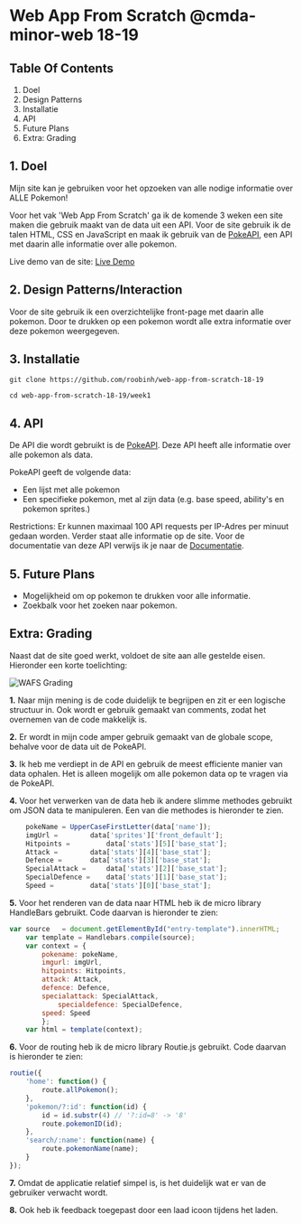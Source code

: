 # Web App From Scratch @cmda-minor-web 18-19

## Table Of Contents
1. Doel
2. Design Patterns
3. Installatie
4. API
5. Future Plans
6. Extra: Grading

## 1. Doel
Mijn site kan je gebruiken voor het opzoeken van alle nodige informatie over ALLE Pokemon!

Voor het vak 'Web App From Scratch' ga ik de komende 3 weken een site maken die gebruik maakt van de data uit een API. Voor de site gebruik ik de talen HTML, CSS en JavaScript en maak ik gebruik van de [PokeAPI](https://pokeapi.co/), een API met daarin alle informatie over alle pokemon. 

Live demo van de site: [Live Demo](https://roobinh.github.io/web-app-from-scratch-18-19/week1/index.html)

## 2. Design Patterns/Interaction
Voor de site gebruik ik een overzichtelijke front-page met daarin alle pokemon. Door te drukken op een pokemon wordt alle extra informatie over deze pokemon weergegeven.

## 3. Installatie
```
git clone https://github.com/roobinh/web-app-from-scratch-18-19

cd web-app-from-scratch-18-19/week1
```

## 4. API
De API die wordt gebruikt is de [PokeAPI](https://pokeapi.co/). Deze API heeft alle informatie over alle pokemon als data. 

PokeAPI geeft de volgende data:
* Een lijst met alle pokemon
* Een specifieke pokemon, met al zijn data (e.g. base speed, ability's en pokemon sprites.)

Restrictions: Er kunnen maximaal 100 API requests per IP-Adres per minuut gedaan worden. Verder staat alle informatie op de site. Voor de documentatie van deze API verwijs ik je naar de [Documentatie](https://pokeapi.co/docs/v2.html).

## 5. Future Plans
- Mogelijkheid om op pokemon te drukken voor alle informatie.
- Zoekbalk voor het zoeken naar pokemon.

## Extra: Grading
Naast dat de site goed werkt, voldoet de site aan alle gestelde eisen. Hieronder een korte toelichting:

![WAFS Grading](https://i.ibb.co/p17SHNw/WAFS-Rubric.jpg)

**1.** Naar mijn mening is de code duidelijk te begrijpen en zit er een logische structuur in. Ook wordt er gebruik gemaakt van comments, zodat het overnemen van de code makkelijk is.

**2.** Er wordt in mijn code amper gebruik gemaakt van de globale scope, behalve voor de data uit de PokeAPI.

**3.** Ik heb me verdiept in de API en gebruik de meest efficiente manier van data ophalen. Het is alleen mogelijk om alle pokemon data op te vragen via de PokeAPI.

**4.** Voor het verwerken van de data heb ik andere slimme methodes gebruikt om JSON data te manipuleren. Een van die methodes is hieronder te zien.
```javascript
    pokeName = UpperCaseFirstLetter(data['name']);
	imgUrl = 		data['sprites']['front_default'];
	Hitpoints = 		data['stats'][5]['base_stat'];
	Attack = 		data['stats'][4]['base_stat'];
	Defence = 		data['stats'][3]['base_stat'];
	SpecialAttack = 	data['stats'][2]['base_stat'];
	SpecialDefence = 	data['stats'][1]['base_stat'];
	Speed = 		data['stats'][0]['base_stat'];
```

**5.** Voor het renderen van de data naar HTML heb ik de micro library HandleBars gebruikt. Code daarvan is hieronder te zien:
```javascript
var source   = document.getElementById("entry-template").innerHTML;
    var template = Handlebars.compile(source);
    var context = {
        pokename: pokeName, 
        imgurl: imgUrl,
		hitpoints: Hitpoints,
		attack: Attack,
		defence: Defence,
		specialattack: SpecialAttack,
    	    specialdefence: SpecialDefence,
		speed: Speed
		};
	var html = template(context);
```

**6.** Voor de routing heb ik de micro library Routie.js gebruikt. Code daarvan is hieronder te zien:
```javascript
routie({
    'home': function() {
		route.allPokemon();
    },
    'pokemon/?:id': function(id) {
		id = id.substr(4) // '?:id=8' -> '8'
    	route.pokemonID(id);
    },
	'search/:name': function(name) {
		route.pokemonName(name);
	}
});
```

**7.** Omdat de applicatie relatief simpel is, is het duidelijk wat er van de gebruiker verwacht wordt.

**8.** Ook heb ik feedback toegepast door een laad icoon tijdens het laden.

